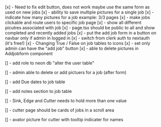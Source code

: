 [x] - Need to fix edit button, does not work maybe use the same form as used on new jobs
[x] - ability to save multiple pictures for a single job
[x] - indicate how many pictures for a job example: 3/3 pages
[x] - make jobs clickable and route users to specific job page
[x] - show all different picutres associated with job
[x] - page.tsx should be public to all and show completed and recently added jobs
[x] - put the add job form in a button on navbar only if admin in logged in
[x] - switch from clerk auth to nextauth (it's free!)
[x] - Changing True / False on job tables to icons
[x] - set only admin can have the "add job" button
[x] - able to delete pictures in Addjobform component

[] - add role to neon db "alter the user table"

[] - admin able to delete or add pictuers for a job (after form)

[] - add Due dates to job table

[] - add notes section to job table

[] - Sink, Edge and Cutter needs to hold more than one value

[] - cutter page should be cards of jobs in a scroll area

[] - avator picture for cutter with tooltip indicater for names
